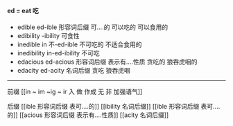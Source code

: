 ####  ed = eat 吃

- edible ed-ible 形容词后缀 可....的 可以吃的  可以食用的
- edibility -ibility 可食性
- inedible in 不-ed-ible 不可吃的 不适合食用的
- inedibility in-ed-ibility 不可吃
- edacious  ed-acious 形容词后缀 表示有....性质 贪吃的 狼吞虎咽的
- edacity ed-acity  名词后缀  贪吃 狼吞虎咽

---
前缀
[[in  ~ im ~ig ~ ir 入 做 作成  无 非 加强语气]]

后缀
[[ible 形容词后缀 表可....的]]
[[ibility 名词后缀]]
[[ible 形容词后缀 表可....的]]
[[acious 形容词后缀 表示有....性质]]
[[acity  名词后缀]]